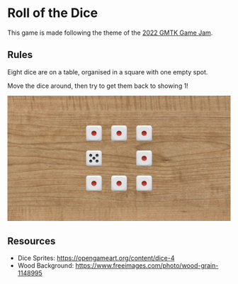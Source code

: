 # Roll of the Dice

This game is made following the theme of the [2022 GMTK Game Jam](https://itch.io/jam/gmtk-jam-2022).

## Rules

Eight dice are on a table, organised in a square with one empty spot.

Move the dice around, then try to get them back to showing 1!

![Game Screenshot](./Assets/example.png "Game Screenshot")

## Resources

- Dice Sprites: <https://opengameart.org/content/dice-4>
- Wood Background: <https://www.freeimages.com/photo/wood-grain-1148995>
